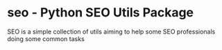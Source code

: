 # seo - Python SEO Utils Package

SEO is a simple collection of utils aiming to help some SEO professionals doing some common tasks
